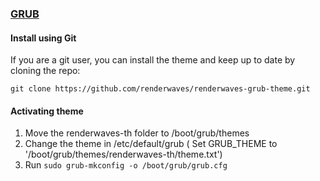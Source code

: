 ### [GRUB](https://gnu.org/software/grub/)

#### Install using Git

If you are a git user, you can install the theme and keep up to date by cloning the repo:

    git clone https://github.com/renderwaves/renderwaves-grub-theme.git

#### Activating theme

1. Move the renderwaves-th folder to /boot/grub/themes
2. Change the theme in /etc/default/grub ( Set GRUB_THEME to '/boot/grub/themes/renderwaves-th/theme.txt')
3. Run `sudo grub-mkconfig -o /boot/grub/grub.cfg`
